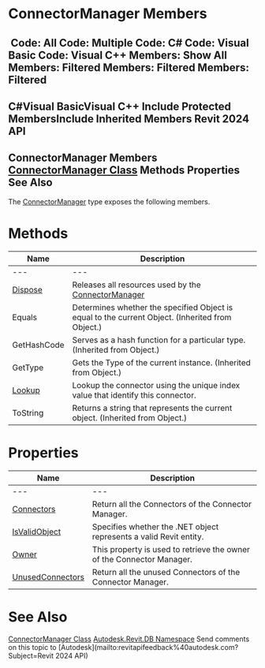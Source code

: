 # ConnectorManager Members

﻿
 Code: All Code: Multiple Code: C# Code: Visual Basic Code: Visual C++  Members: Show All Members: Filtered Members: Filtered Members: Filtered   
---  
C#Visual BasicVisual C++
Include Protected MembersInclude Inherited Members
Revit 2024 API  
---  
ConnectorManager Members  
[ConnectorManager Class](101a70f9-83f7-3fd1-746e-2c7b57d8b6fc.md "ConnectorManager Class") Methods Properties See Also  
---  
The [ConnectorManager](101a70f9-83f7-3fd1-746e-2c7b57d8b6fc.md "ConnectorManager Class") type exposes the following members.
# Methods
| Name | Description |
| --- | --- |
| --- | --- | --- |
| [Dispose](63d9af7e-70e9-613c-8423-4d6173061897.md "Dispose Method") | Releases all resources used by the [ConnectorManager](101a70f9-83f7-3fd1-746e-2c7b57d8b6fc.md "ConnectorManager Class") |
| Equals | Determines whether the specified Object is equal to the current Object. (Inherited from Object.) |
| GetHashCode | Serves as a hash function for a particular type.  (Inherited from Object.) |
| GetType | Gets the Type of the current instance. (Inherited from Object.) |
| [Lookup](346ec8af-1e85-6b68-6417-29a27a0d0978.md "Lookup Method") | Lookup the connector using the unique index value that identify this connector. |
| ToString | Returns a string that represents the current object. (Inherited from Object.) |

# Properties
| Name | Description |
| --- | --- |
| --- | --- | --- |
| [Connectors](ddefb4b0-881a-bb7a-6824-c610ac2d293b.md "Connectors Property") | Return all the Connectors of the Connector Manager. |
| [IsValidObject](812472ec-32fd-41ba-9e29-fdffad114786.md "IsValidObject Property") | Specifies whether the .NET object represents a valid Revit entity. |
| [Owner](606dbe85-2985-88c2-823e-f1e84d348bb5.md "Owner Property") | This property is used to retrieve the owner of the Connector Manager. |
| [UnusedConnectors](1cb54fcb-75c5-d09b-f4c3-026146fbd455.md "UnusedConnectors Property") | Return all the unused Connectors of the Connector Manager. |

# See Also
[ConnectorManager Class](101a70f9-83f7-3fd1-746e-2c7b57d8b6fc.md "ConnectorManager Class")
[Autodesk.Revit.DB Namespace](87546ba7-461b-c646-cbb1-2cb8f5bff8b2.md "Autodesk.Revit.DB Namespace")
Send comments on this topic to [Autodesk](mailto:revitapifeedback%40autodesk.com?Subject=Revit 2024 API)